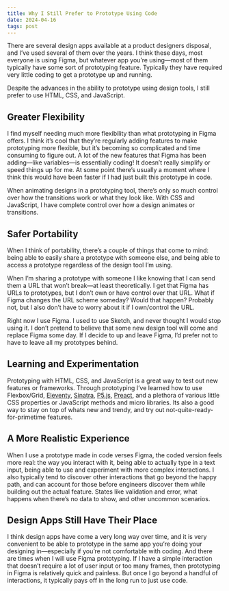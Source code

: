 ```yaml
---
title: Why I Still Prefer to Prototype Using Code
date: 2024-04-16
tags: post
---
```


There are several design apps available at a product designers disposal, and I’ve used several of them over the years. I think these days, most everyone is using Figma, but whatever app you’re using—most of them typically have some sort of prototyping feature. Typically they have required very little coding to get a prototype up and running.

Despite the advances in the ability to prototype using design tools, I still prefer to use HTML, CSS, and JavaScript.

## Greater Flexibility

I find myself needing much more flexibility than what prototyping in Figma offers. I think it’s cool that they’re regularly adding features to make prototyping more flexible, but it’s becoming so complicated and time consuming to figure out. A lot of the new features that Figma has been adding—like variables—is essentially coding! It doesn’t really simplify or speed things up for me. At some point there’s usually a moment where I think this would have been faster if I had just built this prototype in code.

When animating designs in a prototyping tool, there’s only so much control over how the transitions work or what they look like. With CSS and JavaScript, I have complete control over how a design animates or transitions.

## Safer Portability

When I think of portability, there’s a couple of things that come to mind: being able to easily share a prototype with someone else, and being able to access a prototype regardless of the design tool I’m using.

When I’m sharing a prototype with someone I like knowing that I can send them a URL that won’t break—at least theoretically. I get that Figma has URLs to prototypes, but I don’t own or have control over that URL. What if Figma changes the URL scheme someday? Would that happen? Probably not, but I also don’t have to worry about it if I own/control the URL.

Right now I use Figma. I used to use Sketch, and never thought I would stop using it. I don’t pretend to believe that some new design tool will come and replace Figma some day. If I decide to up and leave Figma, I’d prefer not to have to leave all my prototypes behind.

## Learning and Experimentation

Prototyping with HTML, CSS, and JavaScript is a great way to test out new features or frameworks. Through prototyping I’ve learned how to use Flexbox/Grid, [Eleventy](https://www.11ty.dev/), [Sinatra](https://sinatrarb.com/), [P5.js](https://p5js.org/), [Preact](https://preactjs.com/), and a plethora of various little CSS properties or JavaScript methods and micro libraries. Its also a good way to stay on top of whats new and trendy, and try out not-quite-ready-for-primetime features.

## A More Realistic Experience

When I use a prototype made in code verses Figma, the coded version feels more real: the way you interact with it, being able to actually type in a text input, being able to use and experiment with more complex interactions. I also typically tend to discover other interactions that go beyond the happy path, and can account for those before engineers discover them while building out the actual feature. States like validation and error, what happens when there’s no data to show, and other uncommon scenarios.

## Design Apps Still Have Their Place

I think design apps have come a very long way over time, and it is very convenient to be able to prototype in the same app you’re doing your designing in—especially if you’re not comfortable with coding. And there are times when I will use Figma prototyping. If I have a simple interaction that doesn’t require a lot of user input or too many frames, then prototyping in Figma is relatively quick and painless. But once I go beyond a handful of interactions, it typically pays off in the long run to just use code.
